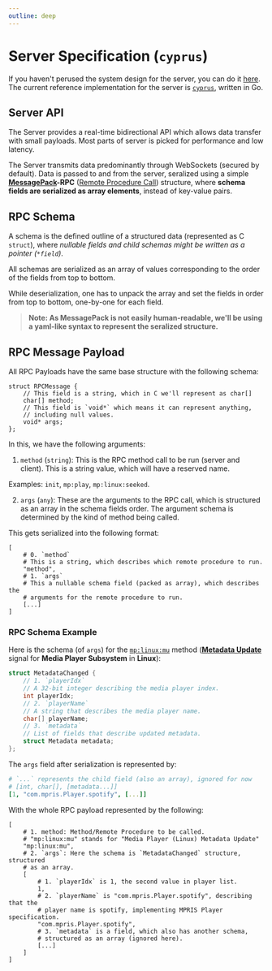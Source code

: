 ```yaml
---
outline: deep
---
```


# Server Specification (`cyprus`)

If you haven't perused the system design for the server, you can do it [here](system-design.md). The current reference implementation for the server is [`cyprus`](https://github.com/CrosineEnterprises/cyprus), written in Go.

## Server API

The Server provides a real-time bidirectional API which allows data transfer with small payloads. Most parts of server is picked for performance and low latency.

The Server transmits data predominantly through WebSockets (secured by default). Data is passed to and from the server, seralized using a simple **[MessagePack](https://msgpack.org/)-RPC** ([Remote Procedure Call](https://en.wikipedia.org/wiki/Remote_procedure_call)) structure, where **schema fields are serialized as array elements**, instead of key-value pairs.

## RPC Schema

A schema is the defined outline of a structured data (represented as C `struct`), where *nullable fields and child schemas might be written as a pointer (`*field`)*. 

All schemas are serialized as an array of values corresponding to the order of the fields from top to bottom.

While deserialization, one has to unpack the array and set the fields in order from top to bottom, one-by-one for each field.

> **Note: As MessagePack is not easily human-readable, we'll be using a yaml-like syntax to represent the seralized structure.**

## RPC Message Payload

All RPC Payloads have the same base structure with the following schema:

```c{3,6}
struct RPCMessage {
    // This field is a string, which in C we'll represent as char[]
    char[] method;
    // This field is `void*` which means it can represent anything,
    // including null values.
    void* args;
};
```

In this, we have the following arguments:

1. `method` (`string`): This is the RPC method call to be run (server and client). This is a string value, which will have a reserved name.

Examples: `init`, `mp:play`, `mp:linux:seeked`.

2. `args` (`any`): These are the arguments to the RPC call, which is structured as an array in the schema fields order. The argument schema is determined by the kind of method being called.

This gets serialized into the following format:

```yaml{4,8}
[
    # 0. `method`
    # This is a string, which describes which remote procedure to run.
    "method",
    # 1. `args`
    # This a nullable schema field (packed as array), which describes the
    # arguments for the remote procedure to run.
    [...]
]
```

### RPC Schema Example

Here is the schema (of `args`) for the [`mp:linux:mu`](../server/subsystems/media-player.md#mp-linux-mu-metadata-update) method ([**Metadata Update**](../server/subsystems/media-player.md#mp-linux-mu-metadata-update) signal for **Media Player Subsystem** in **Linux**):

```c
struct MetadataChanged {
    // 1. `playerIdx`
    // A 32-bit integer describing the media player index.
    int playerIdx;
    // 2. `playerName`
    // A string that describes the media player name.
    char[] playerName;
    // 3. `metadata`
    // List of fields that describe updated metadata.
    struct Metadata metadata;
};
```
 
The `args` field after serialization is represented by:

```yaml
# `...` represents the child field (also an array), ignored for now
# [int, char[], [metadata...]]
[1, "com.mpris.Player.spotify", [...]]
```

With the whole RPC payload represented by the following:

```yaml{4,9,12,15}
[
    # 1. method: Method/Remote Procedure to be called.
    # "mp:linux:mu" stands for "Media Player (Linux) Metadata Update"
    "mp:linux:mu",
    # 2. `args`: Here the schema is `MetadataChanged` structure, structured
    # as an array.
    [
        # 1. `playerIdx` is 1, the second value in player list.
        1,
        # 2. `playerName` is "com.mpris.Player.spotify", describing that the
        # player name is spotify, implementing MPRIS Player specification.
        "com.mpris.Player.spotify",
        # 3. `metadata` is a field, which also has another schema, 
        # structured as an array (ignored here).
        [...]
    ]
]
```
